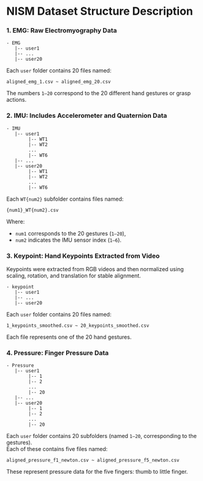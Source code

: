 # NISM Dataset Structure Description

### 1. EMG: Raw Electromyography Data

```
- EMG
   |-- user1
   |-- ...
   |-- user20
```

Each `user` folder contains 20 files named:

```
aligned_emg_1.csv ~ aligned_emg_20.csv
```

The numbers `1–20` correspond to the 20 different hand gestures or grasp actions.

### 2. IMU: Includes Accelerometer and Quaternion Data

```
- IMU
   |-- user1
        |-- WT1
        |-- WT2
        ...
        |-- WT6
   |-- ...
   |-- user20
        |-- WT1
        |-- WT2
        ...
        |-- WT6
```

Each `WT{num2}` subfolder contains files named:

```
{num1}_WT{num2}.csv
```

Where:
- `num1` corresponds to the 20 gestures (`1–20`),
- `num2` indicates the IMU sensor index (`1–6`).

### 3. Keypoint: Hand Keypoints Extracted from Video

Keypoints were extracted from RGB videos and then normalized using scaling, rotation, and translation for stable alignment.

```
- keypoint
   |-- user1
   |-- ...
   |-- user20
```

Each `user` folder contains 20 files named:

```
1_keypoints_smoothed.csv ~ 20_keypoints_smoothed.csv
```

Each file represents one of the 20 hand gestures.

### 4. Pressure: Finger Pressure Data

```
- Pressure
   |-- user1
        |-- 1
        |-- 2
        ...
        |-- 20
   |-- ...
   |-- user20
        |-- 1
        |-- 2
        ...
        |-- 20
```

Each `user` folder contains 20 subfolders (named `1–20`, corresponding to the gestures).  
Each of these contains five files named:

```
aligned_pressure_f1_newton.csv ~ aligned_pressure_f5_newton.csv
```

These represent pressure data for the five fingers: thumb to little finger.
